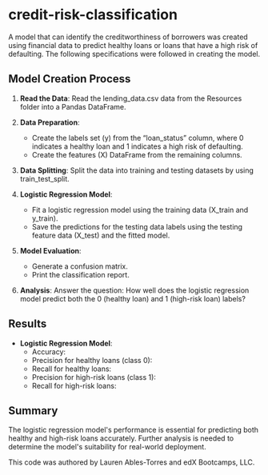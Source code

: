 # credit-risk-classification

A model that can identify the creditworthiness of borrowers was created using financial data to predict healthy loans or loans that have a high risk of defaulting. The following specifications were followed in creating the model.

## Model Creation Process

1. **Read the Data**: Read the lending_data.csv data from the Resources folder into a Pandas DataFrame.

2. **Data Preparation**:
   - Create the labels set (y) from the “loan_status” column, where 0 indicates a healthy loan and 1 indicates a high risk of defaulting.
   - Create the features (X) DataFrame from the remaining columns.

3. **Data Splitting**: Split the data into training and testing datasets by using train_test_split.

4. **Logistic Regression Model**:
   - Fit a logistic regression model using the training data (X_train and y_train).
   - Save the predictions for the testing data labels using the testing feature data (X_test) and the fitted model.

5. **Model Evaluation**:
   - Generate a confusion matrix.
   - Print the classification report.
   
6. **Analysis**: Answer the question: How well does the logistic regression model predict both the 0 (healthy loan) and 1 (high-risk loan) labels?

## Results

- **Logistic Regression Model**:
  - Accuracy: 
  - Precision for healthy loans (class 0): 
  - Recall for healthy loans: 
  - Precision for high-risk loans (class 1): 
  - Recall for high-risk loans: 

## Summary

The logistic regression model's performance is essential for predicting both healthy and high-risk loans accurately. Further analysis is needed to determine the model's suitability for real-world deployment. 

This code was authored by Lauren Ables-Torres and edX Bootcamps, LLC.
